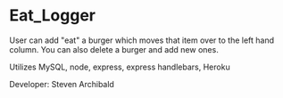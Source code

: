 # Eat_Logger

User can add "eat" a burger which moves that item over to the left hand column.  You can also delete a burger and add new ones.

Utilizes MySQL, node, express, express handlebars, Heroku


Developer: Steven Archibald


